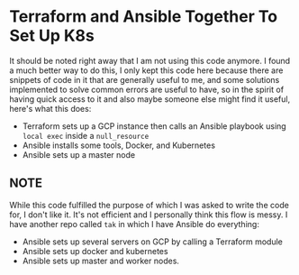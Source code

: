 # Terraform and Ansible Together To Set Up K8s

It should be noted right away that I am not using this code anymore. I found a much better way to do this, I only kept this code here because there are snippets of code in it
that are generally useful to me, and some solutions implemented to solve common errors are useful to have, so in the spirit of having quick access to it and also maybe someone else
might find it useful, here's what this does:

- Terraform sets up a GCP instance then calls an Ansible playbook using `local exec` inside a `null_resource`
- Ansible installs some tools, Docker, and Kubernetes
- Ansible sets up a master node

## NOTE

While this code fulfilled the purpose of which I was asked to write the code for, I don't like it. It's not efficient and I personally think this flow is messy.
I have another repo called `tak` in which I have Ansible do everything:
- Ansible sets up several servers on GCP by calling a Terraform module
- Ansible sets up docker and kubernetes
- Ansible sets up master and worker nodes.
